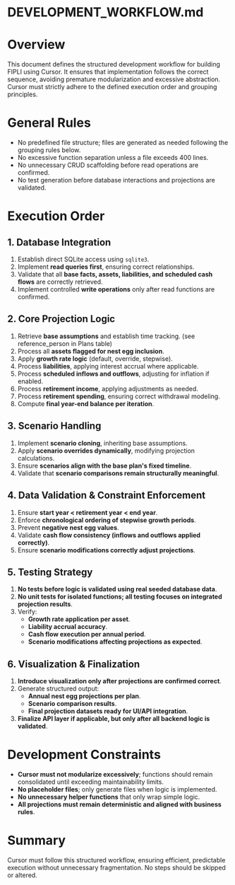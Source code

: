 
# DEVELOPMENT_WORKFLOW.md

# Overview
This document defines the structured development workflow for building FIPLI using Cursor. It ensures that implementation follows the correct sequence, avoiding premature modularization and excessive abstraction. Cursor must strictly adhere to the defined execution order and grouping principles.

# General Rules
- No predefined file structure; files are generated as needed following the grouping rules below.
- No excessive function separation unless a file exceeds 400 lines.
- No unnecessary CRUD scaffolding before read operations are confirmed.
- No test generation before database interactions and projections are validated.

# Execution Order

## 1. Database Integration
1. Establish direct SQLite access using `sqlite3`.
2. Implement **read queries first**, ensuring correct relationships.
3. Validate that all **base facts, assets, liabilities, and scheduled cash flows** are correctly retrieved.
4. Implement controlled **write operations** only after read functions are confirmed.

## 2. Core Projection Logic
1. Retrieve **base assumptions** and establish time tracking. (see reference_person in Plans table)
2. Process all **assets flagged for nest egg inclusion**.
3. Apply **growth rate logic** (default, override, stepwise).
4. Process **liabilities**, applying interest accrual where applicable.
5. Process **scheduled inflows and outflows**, adjusting for inflation if enabled.
6. Process **retirement income**, applying adjustments as needed.
7. Process **retirement spending**, ensuring correct withdrawal modeling.
8. Compute **final year-end balance per iteration**.

## 3. Scenario Handling
1. Implement **scenario cloning**, inheriting base assumptions.
2. Apply **scenario overrides dynamically**, modifying projection calculations.
3. Ensure **scenarios align with the base plan's fixed timeline**.
4. Validate that **scenario comparisons remain structurally meaningful**.

## 4. Data Validation & Constraint Enforcement
1. Ensure **start year < retirement year < end year**.
2. Enforce **chronological ordering of stepwise growth periods**.
3. Prevent **negative nest egg values**.
4. Validate **cash flow consistency (inflows and outflows applied correctly)**.
5. Ensure **scenario modifications correctly adjust projections**.

## 5. Testing Strategy
1. **No tests before logic is validated using real seeded database data**.
2. **No unit tests for isolated functions; all testing focuses on integrated projection results**.
3. Verify:
   - **Growth rate application per asset**.
   - **Liability accrual accuracy**.
   - **Cash flow execution per annual period**.
   - **Scenario modifications affecting projections as expected**.

## 6. Visualization & Finalization
1. **Introduce visualization only after projections are confirmed correct**.
2. Generate structured output:
   - **Annual nest egg projections per plan**.
   - **Scenario comparison results**.
   - **Final projection datasets ready for UI/API integration**.
3. **Finalize API layer if applicable, but only after all backend logic is validated**.

# Development Constraints
- **Cursor must not modularize excessively**; functions should remain consolidated until exceeding maintainability limits.
- **No placeholder files**; only generate files when logic is implemented.
- **No unnecessary helper functions** that only wrap simple logic.
- **All projections must remain deterministic and aligned with business rules**.

# Summary
Cursor must follow this structured workflow, ensuring efficient, predictable execution without unnecessary fragmentation. No steps should be skipped or altered.
